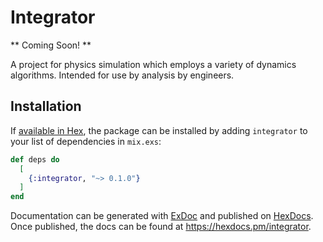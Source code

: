 # Integrator

** Coming Soon! **

A project for physics simulation which employs a variety of dynamics algorithms.
Intended for use by analysis by engineers.

## Installation

If [available in Hex](https://hex.pm/docs/publish), the package can be installed
by adding `integrator` to your list of dependencies in `mix.exs`:

```elixir
def deps do
  [
    {:integrator, "~> 0.1.0"}
  ]
end
```

Documentation can be generated with [ExDoc](https://github.com/elixir-lang/ex_doc)
and published on [HexDocs](https://hexdocs.pm). Once published, the docs can
be found at <https://hexdocs.pm/integrator>.

